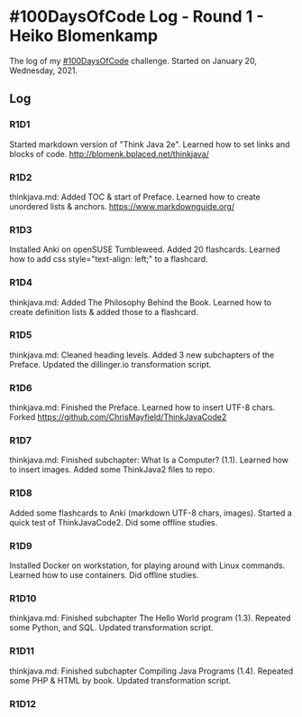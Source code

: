 # #100DaysOfCode Log - Round 1 - Heiko Blomenkamp

The log of my [#100DaysOfCode](https://twitter.com/hashtag/100daysofcode) challenge. Started on January 20, Wednesday, 2021.

## Log

### R1D1
Started markdown version of "Think Java 2e". Learned how to set links and blocks of code. http://blomenk.bplaced.net/thinkjava/ 

### R1D2
thinkjava.md: Added TOC & start of Preface. Learned how to create unordered lists & anchors. https://www.markdownguide.org/

### R1D3
Installed Anki on openSUSE Tumbleweed. Added 20 flashcards. Learned how to add css style="text-align: left;" to a flashcard.

### R1D4
thinkjava.md: Added The Philosophy Behind the Book. Learned how to create definition lists & added those to a flashcard.

### R1D5
thinkjava.md: Cleaned heading levels. Added 3 new subchapters of the Preface. Updated the dillinger.io transformation script.

### R1D6
thinkjava.md: Finished the Preface. Learned how to insert UTF-8 chars. Forked https://github.com/ChrisMayfield/ThinkJavaCode2

### R1D7
thinkjava.md: Finished subchapter: What Is a Computer? (1.1). Learned how to insert images. Added some ThinkJava2 files to repo.

### R1D8
Added some flashcards to Anki (markdown UTF-8 chars, images). Started a quick test of ThinkJavaCode2. Did some offline studies.

### R1D9
Installed Docker on workstation, for playing around with Linux commands. Learned how to use containers. Did offline studies.

### R1D10
thinkjava.md: Finished subchapter The Hello World program (1.3). Repeated some Python, and SQL. Updated transformation script.

### R1D11
thinkjava.md: Finished subchapter Compiling Java Programs (1.4). Repeated some PHP & HTML by book. Updated transformation script.

### R1D12
